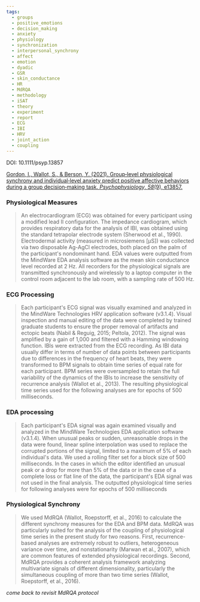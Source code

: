 ```yaml
---
tags:
  - groups
  - positive_emotions
  - decision_making
  - anxiety
  - physiology
  - synchronization
  - interpersonal_synchrony
  - affect
  - emotion
  - dyadic
  - GSR
  - skin_conductance
  - HR
  - MdRQA
  - methodology
  - iSAT
  - theory
  - experiment
  - report
  - ECG
  - IBI
  - HRV
  - joint_action
  - coupling
---
```

DOI: 10.1111/psyp.13857

[Gordon, I., Wallot, S., & Berson, Y. (2021). Group‐level physiological synchrony and individual‐level anxiety predict positive affective behaviors during a group decision‐making task. _Psychophysiology_, _58_(9), e13857.](https://onlinelibrary.wiley.com/doi/pdfdirect/10.1111/psyp.13857)

### Physiological Measures

> An electrocardiogram (ECG) was obtained for every participant using a modified lead II configuration. The impedance cardiogram, which provides respiratory data for the analysis of IBI, was obtained using the standard tetrapolar electrode system (Sherwood et al., 1990). Electrodermal activity (measured in microsiemens [μS]) was collected via two disposable Ag-AgCl electrodes, both placed on the palm of the participant's nondominant hand. EDA values were outputted from the MindWare EDA analysis software as the mean skin conductance level recorded at 2 Hz. All recorders for the physiological signals are transmitted synchronously and wirelessly to a laptop computer in the control room adjacent to the lab room, with a sampling rate of 500 Hz.

### ECG Processing

> Each participant's ECG signal was visually examined and analyzed in the MindWare Technologies HRV application software (v3.1.4). Visual inspection and manual editing of the data were completed by trained graduate students to ensure the proper removal of artifacts and ectopic beats (Nabil & Reguig, 2015; Peltola, 2012). The signal was amplified by a gain of 1,000 and filtered with a Hamming windowing function. IBIs were extracted from the ECG recording. As IBI data usually differ in terms of number of data points between participants due to differences in the frequency of heart beats, they were transformed to BPM signals to obtain time series of equal rate for each participant. BPM series were oversampled to retain the full variability of the dynamics of the IBIs to increase the sensitivity of recurrence analysis (Wallot et al., 2013). The resulting physiological time series used for the following analyses are for epochs of 500 milliseconds.

### EDA processing

>Each participant's EDA signal was again examined visually and analyzed in the MindWare Technologies EDA application software (v3.1.4). When unusual peaks or sudden, unreasonable drops in the data were found, linear spline interpolation was used to replace the corrupted portions of the signal, limited to a maximum of 5% of each individual's data. We used a rolling filter set for a block size of 500 milliseconds. In the cases in which the editor identified an unusual peak or a drop for more than 5% of the data or in the case of a complete loss or flat line of the data, the participant's EDA signal was not used in the final analysis. The outputted physiological time series for following analyses were for epochs of 500 milliseconds

### Physiological Synchrony
> We used MdRQA (Wallot, Roepstorff, et al., 2016) to calculate the different synchrony measures for the EDA and BPM data. MdRQA was particularly suited for the analysis of the coupling of physiological time series in the present study for two reasons. First, recurrence-based analyses are extremely robust to outliers, heterogeneous variance over time, and nonstationarity (Marwan et al., 2007), which are common features of extended physiological recordings. Second, MdRQA provides a coherent analysis framework analyzing multivariate signals of different dimensionality, particularly the simultaneous coupling of more than two time series (Wallot, Roepstorff, et al., 2016).

*come back to revisit MdRQA protocol*